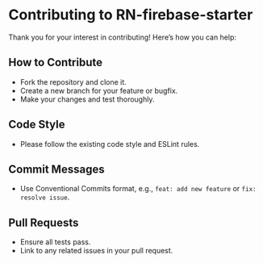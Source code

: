 # Contributing to RN-firebase-starter

Thank you for your interest in contributing! Here’s how you can help:

## How to Contribute

- Fork the repository and clone it.
- Create a new branch for your feature or bugfix.
- Make your changes and test thoroughly.

## Code Style

- Please follow the existing code style and ESLint rules.

## Commit Messages

- Use Conventional Commits format, e.g., `feat: add new feature` or `fix: resolve issue`.

## Pull Requests

- Ensure all tests pass.
- Link to any related issues in your pull request.
